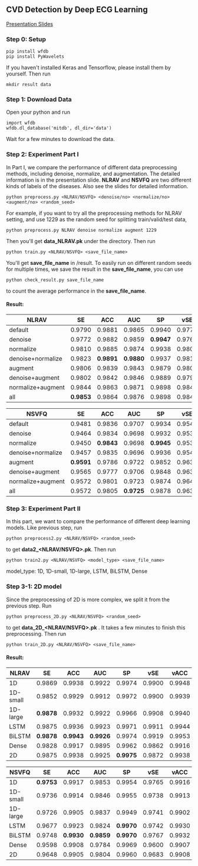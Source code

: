 ## CVD Detection by Deep ECG Learning

[Presentation Slides](https://docs.google.com/presentation/d/1mtZBkdHWctmorvy7p3cUPE1tPw5hvd8mwKBZHAtBm8s/edit?usp=sharing)

### Step 0: Setup

    pip install wfdb
    pip install PyWavelets

If you haven't installed Keras and Tensorflow, please install them by yourself. Then run

    mkdir result data

### Step 1: Download Data
Open your python and run

    import wfdb
    wfdb.dl_database('mitdb', dl_dir='data')
            
Wait for a few minutes to download the data.

### Step 2: Experiment Part I

In Part I, we compare the performance of different data preprocessing methods, including denoise, normalize, and augmentation. The detailed information is in the presentation slide. **NLRAV** and **NSVFQ** are two different kinds of labels of the diseases. Also see the slides for detailed information.

    python preprocess.py <NLRAV/NSVFQ> <denoise/no> <normalize/no> <augment/no> <random_seed>
        
For example, if you want to try all the preprocessing methods for NLRAV setting, and use 1229 as the random seed for splitting train/valid/test data,

    python preprocess.py NLRAV denoise normalize augment 1229
                
Then you'll get **data_NLRAV.pk** under the directory. Then run
                    
    python train.py <NLRAV/NSVFQ> <save_file_name>
                            
You'll get **save_file_name** in /result. To easily run on different random seeds for multiple times, we save the result in the **save_file_name**, you can use

    python check_result.py save_file_name
                                    
to count the average performance in the **save_file_name**.

#### Result:

|NLRAV            |SE    |ACC   |AUC   |SP    |vSE   |vACC  |
|-----------------|------|------|------|------|------|------|
|default          |0.9790|0.9881|0.9865|0.9940|0.9774|0.9882|
|denoise          |0.9772|0.9882|0.9859|**0.9947**|0.9760|0.9882|
|normalize        |0.9810|0.9885|0.9874|0.9938|0.9807|0.9887|
|denoise+normalize|0.9823|**0.9891**|**0.9880**|0.9937|0.9817|0.9896|
|augment          |0.9806|0.9839|0.9843|0.9879|0.9804|0.9842|
|denoise+augment  |0.9802|0.9842|0.9846|0.9889|0.9796|0.9844|
|normalize+augment|0.9844|0.9863|0.9871|0.9898|0.9841|0.9869|
|all              |**0.9853**|0.9864|0.9876|0.9898|0.9846|0.9871|

|NSVFQ            |SE    |ACC   |AUC   |SP    |vSE   |vACC  |
|-----------------|------|------|------|------|------|------|
|default          |0.9481|0.9836|0.9707|0.9934|0.9544|0.9840|
|denoise          |0.9464|0.9834|0.9698|0.9932|0.9532|0.9841|
|normalize        |0.9450|**0.9843**|0.9698|**0.9945**|0.9535|0.9853|
|denoise+normalize|0.9457|0.9835|0.9696|0.9936|0.9543|0.9847|
|augment          |**0.9591**|0.9786|0.9722|0.9852|0.9631|0.9792|
|denoise+augment  |0.9565|0.9777|0.9706|0.9848|0.9637|0.9782|
|normalize+augment|0.9572|0.9801|0.9723|0.9874|0.9643|0.9806|
|all              |0.9572|0.9805|**0.9725**|0.9878|0.9639|0.9806|

### Step 3: Experiment Part II
In this part, we want to compare the performance of different deep learning models.
Like previous step, run

    python preprocess2.py <NLRAV/NSVFQ> <random_seed>
        
to get **data2_<NLRAV/NSVFQ>.pk**. Then run
            
    python train2.py <NLRAV/NSVFQ> <model_type> <save_file_name>
                    
model\_type: 1D, 1D-small, 1D-large, LSTM, BiLSTM, Dense

### Step 3-1: 2D model
Since the preprocessing of 2D is more complex, we split it from the previous step. Run

    python preprocess_2D.py <NLRAV/NSVFQ> <random_seed>

to get **data_2D_<NLRAV/NSVFQ>.pk** . It takes a few minutes to finish this preprocessing. Then run
        
    python train_2D.py <NLRAV/NSVFQ> <save_file_name>

#### Result:
|NLRAV   |SE    |ACC   |AUC   |SP    |vSE   |vACC  |
|--------|------|------|------|------|------|------|
|1D      |0.9869|0.9938|0.9922|0.9974|0.9900|0.9948|
|1D-small|0.9852|0.9929|0.9912|0.9972|0.9900|0.9939|
|1D-large|**0.9878**|0.9932|0.9922|0.9966|0.9908|0.9940|
|LSTM    |0.9875|0.9936|0.9923|0.9971|0.9911|0.9944|
|BiLSTM  |**0.9878**|**0.9943**|**0.9926**|0.9974|0.9919|0.9953|
|Dense   |0.9828|0.9917|0.9895|0.9962|0.9862|0.9916|
|2D      |0.9875|0.9938|0.9925|**0.9975**|0.9872|0.9938|

|NSVFQ   |SE    |ACC   |AUC   |SP    |vSE   |vACC  |
|--------|------|------|------|------|------|------|
|1D      |**0.9753**|0.9917|0.9853|0.9954|0.9765|0.9916|
|1D-small|0.9736|0.9914|0.9846|0.9955|0.9738|0.9913|
|1D-large|0.9726|0.9905|0.9837|0.9949|0.9741|0.9902|
|LSTM    |0.9677|0.9923|0.9824|**0.9970**|0.9742|0.9930|
|BiLSTM  |0.9748|**0.9930**|**0.9859**|**0.9970**|0.9767|0.9932|
|Dense   |0.9598|0.9908|0.9784|0.9969|0.9600|0.9907|
|2D      |0.9648|0.9905|0.9804|0.9960|0.9683|0.9908|


